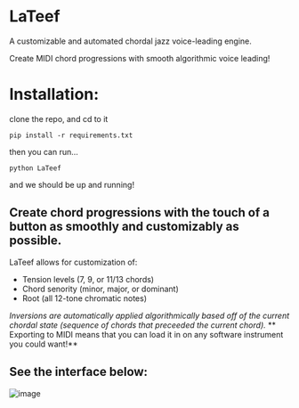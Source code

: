 # LaTeef
A customizable and automated chordal jazz voice-leading engine.

Create MIDI chord progressions with smooth algorithmic voice leading!

# Installation:

clone the repo, and cd to it

`pip install -r requirements.txt`

then you can run...

`python LaTeef`

and we should be up and running!

## Create chord progressions with the touch of a button as smoothly and customizably as possible.

LaTeef allows for customization of: 
* Tension levels (7, 9, or 11/13 chords)
* Chord senority (minor, major, or dominant)
* Root (all 12-tone chromatic notes) 
 
_Inversions are automatically applied algorithmically based off of the current chordal state (sequence of chords that preceeded the current chord)._
**
Exporting to MIDI means that you can load it in on any software instrument you could want!**

## See the interface below:

![image](https://user-images.githubusercontent.com/58797934/119495304-480fb180-bd30-11eb-884d-feb2e29de73f.png)

